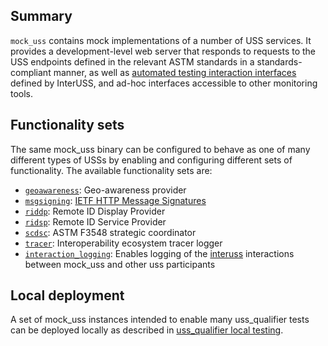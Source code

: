 ## Summary

`mock_uss` contains mock implementations of a number of USS services.  It
provides a development-level web server that responds to requests to the USS
endpoints defined in the relevant ASTM standards in a standards-compliant
manner, as well as
[automated testing interaction interfaces](https://github.com/interuss/automated_testing_interfaces)
defined by InterUSS, and ad-hoc interfaces accessible to other monitoring
tools.

## Functionality sets

The same mock_uss binary can be configured to behave as one of many different
types of USSs by enabling and configuring different sets of functionality.
The available functionality sets are:

* [`geoawareness`](geoawareness): Geo-awareness provider
* [`msgsigning`](msgsigning): [IETF HTTP Message Signatures](https://datatracker.ietf.org/doc/draft-ietf-httpbis-message-signatures/)
* [`riddp`](riddp): Remote ID Display Provider
* [`ridsp`](ridsp): Remote ID Service Provider
* [`scdsc`](scdsc): ASTM F3548 strategic coordinator
* [`tracer`](tracer): Interoperability ecosystem tracer logger
* [`interaction_logging`](interaction_logging): Enables logging of the [interuss](https://github.com/astm-utm/Protocol/blob/master/utm.yaml) interactions between mock_uss and other uss participants


## Local deployment

A set of mock_uss instances intended to enable many uss_qualifier tests can be deployed locally as described in [uss_qualifier local testing](../uss_qualifier/local_testing.md).
